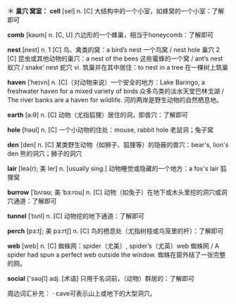 ☀ <span class="category">**巢穴 窝室：**</span>
 <span class="vocabulary">**cell**</span> [sel] 
<span class="definition">n. [C] 大结构中的一个小室，如蜂窝的一个小室：</span>了解即可

<span class="vocabulary">**comb**</span> [kəʊm] 
<span class="definition">n. [C, U] 六边形的一个蜂巢，相当于honeycomb：</span>了解即可

<span class="vocabulary">**nest**</span> [nest] 
<span class="definition">n. 1 [C] 鸟、禽类的窝：</span>a bird’s nest 一个鸟窝 / nest hole 巢穴 <span class="definition">2 [C] 昆虫或其他动物的巢穴：</span>a nest of the bees 这些蜜蜂的一个窝 / ant’s nest 蚁穴 / snake’ nest 蛇穴 <span class="definition">vi. 筑巢并在其中居住：</span>to nest in a tree 在一棵树上筑巢
           
<span class="vocabulary">**haven**</span> [ˈheɪvn]
<span class="definition">n. [C]（对动物来说）一个安全的地方：</span>Lake Baringo, a freshwater haven for a mixed variety of birds 众多鸟类的淡水天堂巴林戈湖 / The river banks are a haven for wildlife. 河的两岸是野生动物的自然栖息地。

<span class="vocabulary">**earth**</span> [ə:θ] 
<span class="definition">n. [C] 动物（尤指狐狸）居住的洞，即兽穴：</span>了解即可

<span class="vocabulary">**hole**</span> [həʊl] 
<span class="definition">n. [C] 一个小动物的住处：</span>mouse, rabbit hole 老鼠洞；兔子窝
           
<span class="vocabulary">**den**</span> [den]
<span class="definition">n. [C] 某类野生动物（如狮子、狐狸等）的隐蔽的兽穴：</span>bear's, lion's den 熊的洞穴；狮子的洞穴
           
<span class="vocabulary">**lair**</span> [leə(r); 美 ler]
<span class="definition">n. [usually sing.] 动物睡觉或隐藏的一个地方：</span>a fox's lair 狐狸窝
           
<span class="vocabulary">**burrow**</span> [ˈbʌrəʊ; 美 ˈbɜ:roʊ]
<span class="definition">n. [C] 动物（如兔子）在地下或木头里挖的洞穴或洞穴通道：</span>了解即可 
           
<span class="vocabulary">**tunnel**</span> [ˈtʌnl]
<span class="definition">n. [C] 动物挖的地下通道：</span>了解即可
           
<span class="vocabulary">**perch**</span> [pɜ:tʃ; 美 pɜ:rtʃ]
<span class="definition">n. [C] 鸟的栖息处（尤指树枝或鸟笼里的杆）：</span>了解即可

<span class="vocabulary">**web**</span> [web] 
<span class="definition">n. [C] 蜘蛛网：</span>spider（尤美）, spider’s（尤英）web 蜘蛛网 / A spider had spun a perfect web outside the window. 蜘蛛在窗外结了一张完整的网。

<span class="vocabulary">**social**</span> ['səʊʃl] 
<span class="definition">adj. [术语] 只用于名词前，（动物）群居的：</span>了解即可

周边词汇补充：
· cave可表示山上或地下的大型洞穴。

